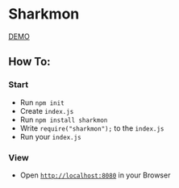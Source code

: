 # Sharkmon
[DEMO](https://glitch.com/~sharkmon-demo)
## How To:
### Start
- Run `npm init`
- Create `index.js`
- Run `npm install sharkmon`
- Write `require("sharkmon");` 
to the `index.js`
- Run your `index.js`
### View
- Open [`http://localhost:8080`](http://localhost:8080)
in your Browser
